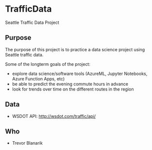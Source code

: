 # TrafficData
Seattle Traffic Data Project

## Purpose
The purpose of this project is to practice a data science project using Seattle traffic data.

Some of the longterm goals of the project:
- explore data science/software tools (AzureML, Jupyter Notebooks, Azure Function Apps, etc)
- be able to predict the evening commute hours in advance
- look for trends over time on the different routes in the region

## Data
- WSDOT API: http://wsdot.com/traffic/api/ 

## Who
- Trevor Blanarik